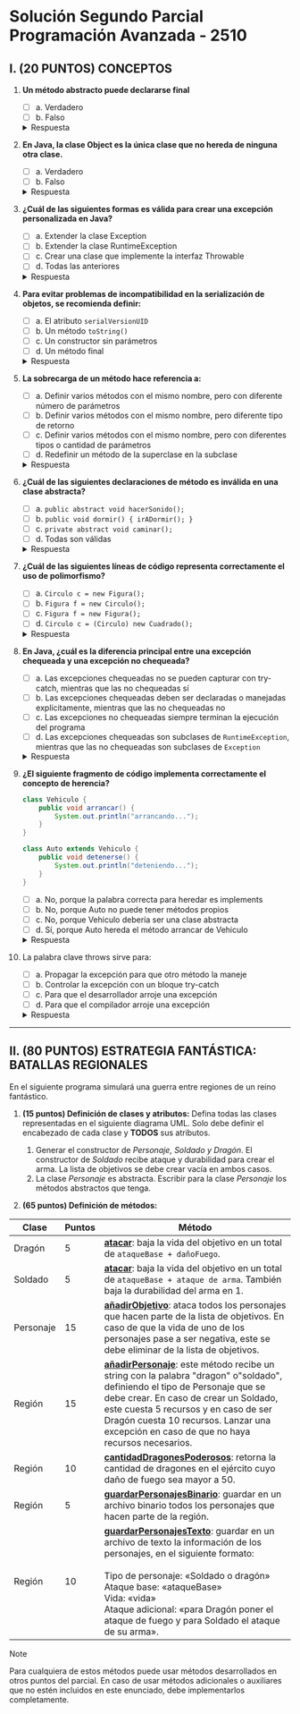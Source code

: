 # Solución Segundo Parcial Programación Avanzada - 2510

## I. (20 PUNTOS) CONCEPTOS

1. **Un método abstracto puede declararse final**
    - [ ] a. Verdadero
    - [ ] b. Falso
    <details>
      <summary>Respuesta</summary>
      b. Falso. Un método abstracto no puede ser final porque se espera que sea implementado en una subclase. Un método final no puede ser sobrescrito, lo que contradice la naturaleza de un método abstracto.
    </details>
2. **En Java, la clase Object es la única clase que no hereda de ninguna otra clase.**
   - [ ] a. Verdadero
   - [ ] b. Falso
   <details>
        <summary>Respuesta</summary>
        a. Verdadero. En Java, todas las clases heredan de la clase Object, que es la raíz de la jerarquía de clases.
   </details>
3. **¿Cuál de las siguientes formas es válida para crear una excepción personalizada en Java?**
   - [ ] a. Extender la clase Exception
   - [ ] b. Extender la clase RuntimeException
   - [ ] c. Crear una clase que implemente la interfaz Throwable
   - [ ] d. Todas las anteriores
    <details>
        <summary>Respuesta</summary>
        d. Todas las anteriores. En Java, se pueden crear excepciones personalizadas extendiendo Exception, RuntimeException o implementando la interfaz Throwable.
    </details>
4. **Para evitar problemas de incompatibilidad en la serialización de objetos, se recomienda definir:**
   - [ ] a. El atributo `serialVersionUID`
   - [ ] b. Un método `toString()`
   - [ ] c. Un constructor sin parámetros
   - [ ] d. Un método final
    <details><summary>Respuesta</summary>a. El atributo `serialVersionUID`.</details>

5. **La sobrecarga de un método hace referencia a:**
   - [ ] a. Definir varios métodos con el mismo nombre, pero con diferente número de parámetros
   - [ ] b. Definir varios métodos con el mismo nombre, pero diferente tipo de retorno
   - [ ] c. Definir varios métodos con el mismo nombre, pero con diferentes tipos o cantidad de parámetros
   - [ ] d. Redefinir un método de la superclase en la subclase
    <details><summary>Respuesta</summary>c. Definir varios métodos con el mismo nombre, pero con diferentes tipos o cantidad de parámetros</details>

6. **¿Cuál de las siguientes declaraciones de método es inválida en una clase abstracta?**
   - [ ] a. `public abstract void hacerSonido();`
   - [ ] b. `public void dormir() { irADormir(); }`
   - [ ] c. `private abstract void caminar();`
   - [ ] d. Todas son válidas
    <details><summary>Respuesta</summary>c. `private abstract void caminar();`</details>

7. **¿Cuál de las siguientes líneas de código representa correctamente el uso de polimorfismo?**
   - [ ] a. `Circulo c = new Figura();`
   - [ ] b. `Figura f = new Circulo();`
   - [ ] c. `Figura f = new Figura();`
   - [ ] d. `Circulo c = (Circulo) new Cuadrado();`
    <details><summary>Respuesta</summary>b. `Figura f = new Circulo();`</details>

8. **En Java, ¿cuál es la diferencia principal entre una excepción chequeada y una excepción no chequeada?**
   - [ ] a. Las excepciones chequeadas no se pueden capturar con try-catch, mientras que las no chequeadas sí
   - [ ] b. Las excepciones chequeadas deben ser declaradas o manejadas explícitamente, mientras que las no chequeadas no
   - [ ] c. Las excepciones no chequeadas siempre terminan la ejecución del programa
   - [ ] d. Las excepciones chequeadas son subclases de `RuntimeException`, mientras que las no chequeadas son subclases de `Exception`
    <details><summary>Respuesta</summary>b. Las excepciones chequeadas deben ser declaradas o manejadas explícitamente, mientras que las no chequeadas no</details>

9. **¿El siguiente fragmento de código implementa correctamente el concepto de herencia?**
    ```java
    class Vehiculo {
        public void arrancar() {
            System.out.println("arrancando...");
        }
    }
    
    class Auto extends Vehiculo {
        public void detenerse() {
            System.out.println("deteniendo...");
        }
    }
    ```
   - [ ] a. No, porque la palabra correcta para heredar es implements
   - [ ] b. No, porque Auto no puede tener métodos propios
   - [ ] c. No, porque Vehiculo debería ser una clase abstracta
   - [ ] d. Sí, porque Auto hereda el método arrancar de Vehiculo
   <details><summary>Respuesta</summary>d. Sí, porque Auto hereda el método `arrancar` de Vehiculo</details>

10.	La palabra clave throws sirve para:

    - [ ] a. Propagar la excepción para que otro método la maneje
    - [ ] b. Controlar la excepción con un bloque try-catch
    - [ ] c. Para que el desarrollador arroje una excepción
    - [ ] d. Para que el compilador arroje una excepción
    <details><summary>Respuesta</summary>a. Propagar la excepción para que otro método la maneje</details>
---

## II. (80 PUNTOS) ESTRATEGIA FANTÁSTICA: BATALLAS REGIONALES

En el siguiente programa simulará una guerra entre regiones de un reino fantástico.
    
1. **(15 puntos) Definición de clases y atributos:** Defina todas las clases representadas en el siguiente diagrama UML. Solo debe definir el encabezado de cada clase y **TODOS** sus atributos.

   1. Generar el constructor de _Personaje, Soldado y Dragón_. El constructor de _Soldado_ recibe ataque y durabilidad para crear el arma. La lista de objetivos se debe crear vacía en ambos casos. 
   2. La clase _Personaje_ es abstracta. Escribir para la clase _Personaje_ los métodos abstractos que tenga.</br>

2. **(65 puntos) Definición de métodos:**

| Clase     | Puntos | Método                                                                                                                                                                                                                                                                                                                                                                     |
|-----------|--------|----------------------------------------------------------------------------------------------------------------------------------------------------------------------------------------------------------------------------------------------------------------------------------------------------------------------------------------------------------------------------|
| Dragón    | 5      | [**atacar**](src/main/java/com/javeriana/model/personaje/Dragon.java#12): baja la vida del objetivo en un total de `ataqueBase + dañoFuego`.                                                                                                                                                                                                                               |
| Soldado   | 5      | [**atacar**](src/main/java/com/javeriana/model/personaje/Soldado.java#12): baja la vida del objetivo en un total de `ataqueBase + ataque de arma`. También baja la durabilidad del arma en 1.                                                                                                                                                                              |
| Personaje | 15     | [**añadirObjetivo**](src/main/java/com/javeriana/model/personaje/Personaje.java#12): ataca todos los personajes que hacen parte de la lista de objetivos. En caso de que la vida de uno de los personajes pase a ser negativa, este se debe eliminar de la lista de objetivos.                                                                                             |
| Región    | 15     | [**añadirPersonaje**](src/main/java/com/javeriana/model/Region.java#12): este método recibe un string con la palabra "dragon" o"soldado", definiendo el tipo de Personaje que se debe crear. En caso de crear un Soldado, este cuesta 5 recursos y en caso de ser Dragón cuesta 10 recursos. Lanzar una excepción en caso de que no haya recursos necesarios.              |
| Región    | 10     | [**cantidadDragonesPoderosos**](src/main/java/com/javeriana/model/Region.java#12): retorna la cantidad de dragones en el ejército cuyo daño de fuego sea mayor a 50.                                                                                                                                                                                                       |
| Región    | 5      | [**guardarPersonajesBinario**](src/main/java/com/javeriana/model/Region.java#12): guardar en un archivo binario todos los personajes que hacen parte de la región.                                                                                                                                                                                                         |
| Región    | 10     | [**guardarPersonajesTexto**](src/main/java/com/javeriana/model/Region.java#12): guardar en un archivo de texto la información de los personajes, en el siguiente formato:<br/><br/>Tipo de personaje: «Soldado o dragón»<br/> Ataque base: «ataqueBase»<br/>Vida: «vida»<br/>Ataque adicional: «para Dragón poner el ataque de fuego y para Soldado el ataque de su arma». |

> [!NOTE]
> Para cualquiera de estos métodos puede usar métodos desarrollados en otros puntos del parcial. En caso de usar métodos adicionales o auxiliares que no estén incluidos en este enunciado, debe implementarlos completamente.
